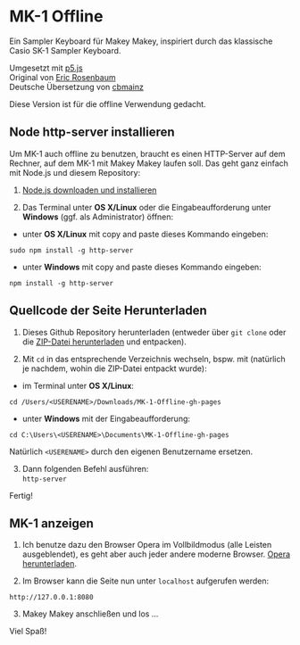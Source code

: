 MK-1 Offline
====

Ein Sampler Keyboard für Makey Makey, inspiriert durch das klassische Casio SK-1 Sampler Keyboard. 

Umgesetzt mit [p5.js](https://p5js.org)  
Original von [Eric Rosenbaum](https://www.ericrosenbaum.com/mk1-sampler/)  
Deutsche Übersetzung von [cbmainz](https://github.com/cbmainz/MK-1) 

Diese Version ist für die offline Verwendung gedacht. 

## Node http-server installieren

Um MK-1 auch offline zu benutzen, braucht es einen HTTP-Server auf dem Rechner, auf dem MK-1 mit Makey Makey laufen soll. Das geht ganz einfach mit Node.js und diesem Repository:

1. [Node.js downloaden und installieren](https://nodejs.org/de/download/)

2. Das Terminal unter **OS X/Linux** oder die Eingabeaufforderung unter **Windows** (ggf. als Administrator) öffnen:

- unter **OS X/Linux** mit copy and paste dieses Kommando eingeben:

```sudo npm install -g http-server```

- unter **Windows** mit copy and paste dieses Kommando eingeben:

```npm install -g http-server```

## Quellcode der Seite Herunterladen

1. Dieses Github Repository herunterladen (entweder über ```git clone``` oder die [ZIP-Datei herunterladen](https://github.com/medienundbildung-com/MK-1-Offline/archive/gh-pages.zip) und entpacken).

2. Mit ```cd``` in das entsprechende Verzeichnis wechseln, bspw. mit (natürlich je nachdem, wohin die ZIP-Datei entpackt wurde):

- im Terminal unter **OS X/Linux**:

```cd /Users/<USERENAME>/Downloads/MK-1-Offline-gh-pages```

- unter **Windows** mit der Eingabeaufforderung:

```cd C:\Users\<USERENAME>\Documents\MK-1-Offline-gh-pages```  

Natürlich ```<USERENAME>``` durch den eigenen Benutzername ersetzen.

3. Dann folgenden Befehl ausführen:  
```http-server```   

Fertig!

## MK-1 anzeigen

1. Ich benutze dazu den Browser Opera im Vollbildmodus (alle Leisten ausgeblendet), es geht aber auch jeder andere moderne Browser. [Opera herunterladen](http://www.opera.com/de).

2. Im Browser kann die Seite nun unter ```localhost``` aufgerufen werden: 

```http://127.0.0.1:8080```

3. Makey Makey anschließen und los …

Viel Spaß!